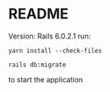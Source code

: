 # README
Version: Rails 6.0.2.1
run: 
```
yarn install --check-files
```


```
rails db:migrate
```

to start the application
